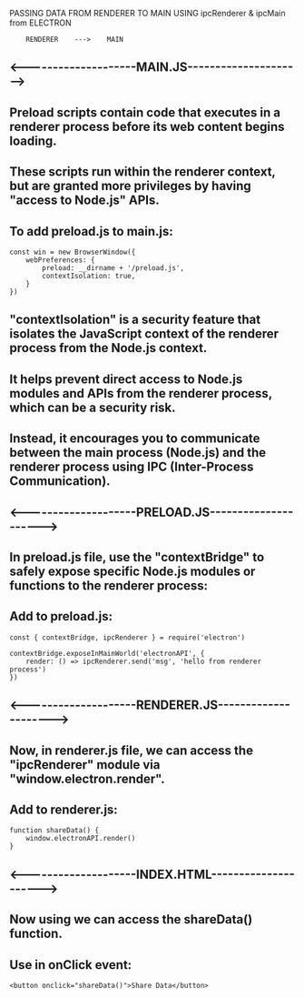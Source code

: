 PASSING DATA FROM RENDERER TO MAIN USING ipcRenderer & ipcMain from ELECTRON

        RENDERER    --->    MAIN


##  <--------------------MAIN.JS--------------------->

## Preload scripts contain code that executes in a renderer process before its web content begins loading. 

## These scripts run within the renderer context, but are granted more privileges by having "access to Node.js" APIs.

## To add preload.js to main.js:
    const win = new BrowserWindow({
        webPreferences: {
            preload: __dirname + '/preload.js',
            contextIsolation: true,
        }
    })

## "contextIsolation" is a security feature that isolates the JavaScript context of the renderer process from the Node.js context. 

## It helps prevent direct access to Node.js modules and APIs from the renderer process, which can be a security risk. 

## Instead, it encourages you to communicate between the main process (Node.js) and the renderer process using IPC (Inter-Process Communication).


##  <--------------------PRELOAD.JS--------------------->

##  In preload.js file, use the "contextBridge" to safely expose specific Node.js modules or functions to the renderer process:

## Add to preload.js:

    const { contextBridge, ipcRenderer } = require('electron')

    contextBridge.exposeInMainWorld('electronAPI', {
        render: () => ipcRenderer.send('msg', 'hello from renderer process')
    })


##  <--------------------RENDERER.JS--------------------->

## Now, in renderer.js file, we can access the "ipcRenderer" module via "window.electron.render".

## Add to renderer.js:

    function shareData() {
        window.electronAPI.render()
    }


##  <--------------------INDEX.HTML--------------------->

## Now using <script src="./renderer.js"></script> we can access the shareData() function.

## Use in onClick event:

    <button onclick="shareData()">Share Data</button>